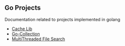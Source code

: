 ## Go Projects

Documentation related to projects implemented in golang

* [Cache Lib](/go-docs/cache.md)
* [Go-Collection](/go-docs/collection.md)
* [MultiThreaded File Search](/go-docs/multithred_search.md)